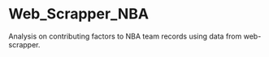 # Web_Scrapper_NBA
Analysis on contributing factors to NBA team records using data from web-scrapper.
